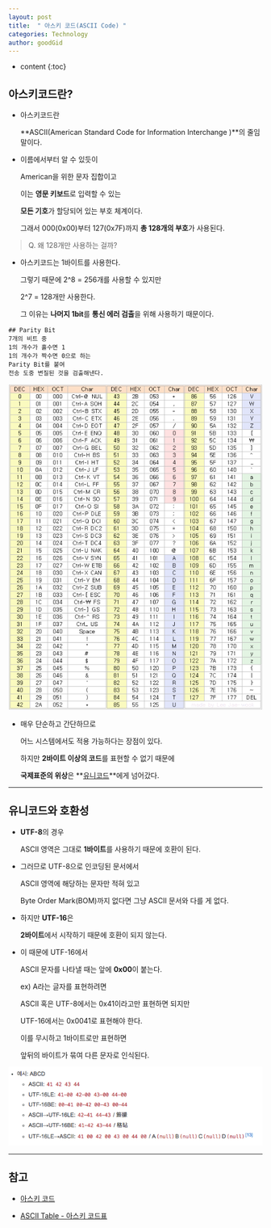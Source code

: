 ```yaml
---
layout: post
title:  " 아스키 코드(ASCII Code) "
categories: Technology
author: goodGid
---
```

* content
{:toc}

## 아스키코드란?

* 아스키코드란

  **ASCII(American Standard Code for Information Interchange )**의 줄임말이다.

* 이름에서부터 알 수 있듯이

  American을 위한 문자 집합이고

  이는 **영문 키보드**로 입력할 수 있는 
  
  **모든 기호**가 할당되어 있는 부호 체계이다.

  그래서 000(0x00)부터 127(0x7F)까지 **총 128개의 부호**가 사용된다. 

> Q. 왜 128개만 사용하는 걸까?

* 아스키코드는 1바이트를 사용한다.

  그렇기 때문에 2^8 = 256개를 사용할 수 있지만

  2^7 = 128개만 사용한다.

  그 이유는 **나머지 1bit**를 **통신 에러 검출**을 위해 사용하기 때문이다.

```
## Parity Bit
7개의 비트 중 
1의 개수가 홀수면 1 
1의 개수가 짝수면 0으로 하는 
Parity Bit를 붙여 
전송 도중 변질된 것을 검출해낸다.
```

![](/assets/img/posts/ascii_code_1.png)




* 매우 단순하고 간단하므로 
 
  어느 시스템에서도 적용 가능하다는 장점이 있다.
  
  하지만 **2바이트 이상의 코드**를 표현할 수 없기 때문에 
  
  **국제표준의 위상**은 **[유니코드]({{site.url}}/Unicode-And-UTF-Encoding)**에게 넘어갔다.





---

## 유니코드와 호환성

* **UTF-8**의 경우 

  ASCII 영역은 그대로 **1바이트**를 사용하기 때문에 호환이 된다. 

* 그러므로 UTF-8으로 인코딩된 문서에서 

  ASCII 영역에 해당하는 문자만 적혀 있고 
  
  Byte Order Mark(BOM)까지 없다면 그냥 ASCII 문서와 다를 게 없다.

* 하지만 **UTF-16**은 

  **2바이트**에서 시작하기 때문에 호환이 되지 않는다. 

* 이 때문에 UTF-16에서 
  
  ASCII 문자를 나타낼 때는 앞에 **0x00**이 붙는다. 

  ex) A라는 글자를 표현하려면 
  
  ASCII 혹은 UTF-8에서는 0x41이라고만 표현하면 되지만 
  
  UTF-16에서는 0x0041로 표현해야 한다. 

  이를 무시하고 1바이트로만 표현하면 
  
  앞뒤의 바이트가 묶여 다른 문자로 인식된다.

![](/assets/img/posts/ascii_code_2.png)



---

## 참고

* [아스키 코드](https://namu.wiki/w/%EC%95%84%EC%8A%A4%ED%82%A4%20%EC%BD%94%EB%93%9C)

* [ASCII Table - 아스키 코드표](https://shaeod.tistory.com/228)